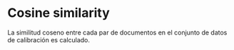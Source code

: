 # Cosine similarity

La similitud coseno entre cada par de documentos en el conjunto de datos de calibración es
calculado.